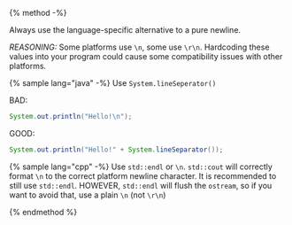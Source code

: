 {% method -%}

Always use the language-specific alternative to a pure newline.

*REASONING:*
Some platforms use `\n`, some use `\r\n`. Hardcoding these values into your program could cause some compatibility issues with other platforms.

{% sample lang="java" -%}
Use `System.lineSeperator()`

BAD:
```java
System.out.println("Hello!\n");
```

GOOD:
```java
System.out.println("Hello!" + System.lineSeparator());
```

{% sample lang="cpp" -%}
Use `std::endl` or `\n`. `std::cout` will correctly format `\n` to the correct platform newline character. It is recommended to still use `std::endl`. HOWEVER, `std::endl` will flush the `ostream`, so if you want to avoid that, use a plain `\n` (not `\r\n`)

{% endmethod %}